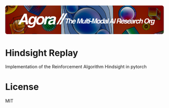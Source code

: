 [![Multi-Modality](agorabanner.png)](https://discord.gg/qUtxnK2NMf)

# Hindsight Replay
Implementation of the Reinforcement Algorithm Hindsight in pytorch

# License
MIT



